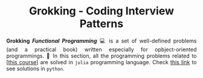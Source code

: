 <h1 align = "center">Grokking - Coding Interview Patterns</h1>

<p align = "justify"><b>Grokking <i>Functional Programming</i></b> 💻 is a set of well-defined problems (and a practical book) written especially for opbject-oriented programmings. 👋 In this section, all the programming problems related to [<a href = "https://www.educative.io/courses/grokking-the-coding-interview">this course</a>] are solved in <code>julia</code> programming language. Check <a href = "../Learning Python Programming/Grokking - Interview Questions">this link</a> to see solutions in <code>python</code>.</p>
